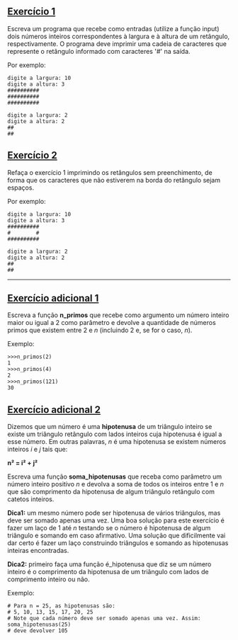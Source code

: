 ## [Exercício 1][]

Escreva um programa que recebe como entradas (utilize a função input) dois números inteiros correspondentes à largura e à altura de um retângulo, respectivamente. O programa deve imprimir uma cadeia de caracteres que represente o retângulo informado com caracteres '#' na saída.

Por exemplo:
```
digite a largura: 10
digite a altura: 3
##########
##########
##########
```
```
digite a largura: 2
digite a altura: 2
##
##
```


## [Exercício 2][]

Refaça o exercício 1 imprimindo os retângulos sem preenchimento, de forma que os caracteres que não estiverem na borda do retângulo sejam espaços.

Por exemplo:
```
digite a largura: 10
digite a altura: 3
##########
#        #
##########
```
```
digite a largura: 2
digite a altura: 2
##
##
```


---


## [Exercício adicional 1][]

Escreva a função **n_primos** que recebe como argumento um número inteiro maior ou igual a 2 como parâmetro e devolve a quantidade de números primos que existem entre 2 e *n* (incluindo 2 e, se for o caso, *n*).

Exemplo:
```
>>>n_primos(2)
1
>>>n_primos(4)
2
>>>n_primos(121)
30
```


## [Exercício adicional 2][]

Dizemos que um número é uma **hipotenusa** de um triângulo inteiro se existe um triângulo retângulo com lados inteiros cuja hipotenusa é igual a esse número. Em outras palavras, *n* é uma hipotenusa se existem números inteiros *i* e *j* tais que:

**n² = i² + j²**
 

Escreva uma função **soma_hipotenusas** que receba como parâmetro um número inteiro positivo *n* e devolva a soma de todos os inteiros entre 1 e *n* que são comprimento da hipotenusa de algum triângulo retângulo com catetos inteiros.

**Dica1:** um mesmo número pode ser hipotenusa de vários triângulos, mas deve ser somado apenas uma vez. Uma boa solução para este exercício é fazer um laço de 1 até *n* testando se o número é hipotenusa de algum triângulo e somando em caso afirmativo. Uma solução que dificilmente vai dar certo é fazer um laço construindo triângulos e somando as hipotenusas inteiras encontradas.

**Dica2:** primeiro faça uma função é_hipotenusa que diz se um número inteiro é o comprimento da hipotenusa de um triângulo com lados de comprimento inteiro ou não.

Exemplo:
```
# Para n = 25, as hipotenusas são:
# 5, 10, 13, 15, 17, 20, 25
# Note que cada número deve ser somado apenas uma vez. Assim:
soma_hipotenusas(25)
# deve devolver 105
```



[Exercício 1]: Retangulo.py
[Exercício 2]: RetanguloOco.py
[Exercício adicional 1]: ContadorDePrimos.py
[Exercício adicional 2]: SomaDasHipotenusas.py